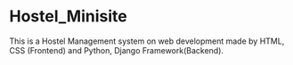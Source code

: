 # Hostel_Minisite
This is a Hostel Management system on web development made by HTML, CSS (Frontend) and Python, Django Framework(Backend). 
